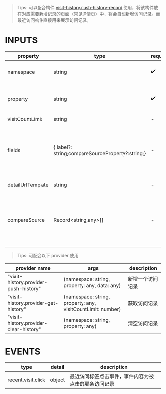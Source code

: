 [//]: # "atom-bricks/other/recent-visit.ts"

> Tips: 可以配合构件 [visit-history.push-history-record](developers/brick-book/brick/visit-history.push-history-record) 使用，将该构件放在对应需要新增记录的页面（常见详情页）中，将会自动新增访问记录。而最近访问构件直接用来展示访问记录。

# INPUTS

| property          | type                                             | required | default | description                                                                                                                                          |
| ----------------- | ------------------------------------------------ | -------- | ------- | ---------------------------------------------------------------------------------------------------------------------------------------------------- |
| namespace         | string                                           | ✔️       | -       | 储存在 localStorage 的 brick-next-history 中的 namespace                                                                                             |
| property          | string                                           | ✔️       | -       | 储存在 localStorage 的 brick-next-history 中的 属性名，常见情况是设置成`id`                                                                          |
| visitCountLimit   | string                                           | -        | 5       | 读取最近访问数量                                                                                                                                     |
| fields            | { label?: string;compareSourceProperty?:string;} | -        | -       | 列表数据的哪个字段作为标签文案，compareSourceProperty 可配置 compareSource 中哪个数据作为 property，一般情况不需配置。                               |
| detailUrlTemplate | string                                           | -        | -       | 点击标签跳转的 url 链接，支持模版变量                                                                                                                |
| compareSource     | Record<string,any>[]                             | -        | -       | 最近访问数据的对比源，不传的时候会直接返回最近访问的数据，传了会对访问数据进行过滤，排除掉对比源中不存在的数据，例如被删除的数据将不会显示在页面上。 |

> Tips: 可配合以下 provider 使用

| provider name                          | args                                                        | description      |
| -------------------------------------- | ----------------------------------------------------------- | ---------------- |
| "visit-history.provider-push-history"  | (namespace: string, property: any, data: any)               | 新增一个访问记录 |
| "visit-history.provider-get-history"   | (namespace: string, property: any, visitCountLimit: number) | 获取访问记录     |
| "visit-history.provider-clear-history" | (namespace: string, property: any)                          | 清空访问记录     |

# EVENTS

| type               | detail | description                                          |
| ------------------ | ------ | ---------------------------------------------------- |
| recent.visit.click | object | 最近访问标签点击事件，事件内容为被点击的那条访问记录 |
